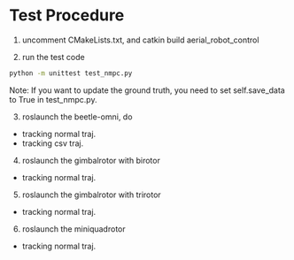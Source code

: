 # Test Procedure

1. uncomment CMakeLists.txt, and catkin build aerial_robot_control

2. run the test code
```bash
python -m unittest test_nmpc.py
```

Note: If you want to update the ground truth, you need to set self.save_data to True in test_nmpc.py.

3. roslaunch the beetle-omni, do
 - tracking normal traj.
 - tracking csv traj.

4. roslaunch the gimbalrotor with birotor
 - tracking normal traj.

5. roslaunch the gimbalrotor with trirotor
 - tracking normal traj.

6. roslaunch the miniquadrotor
 - tracking normal traj.
